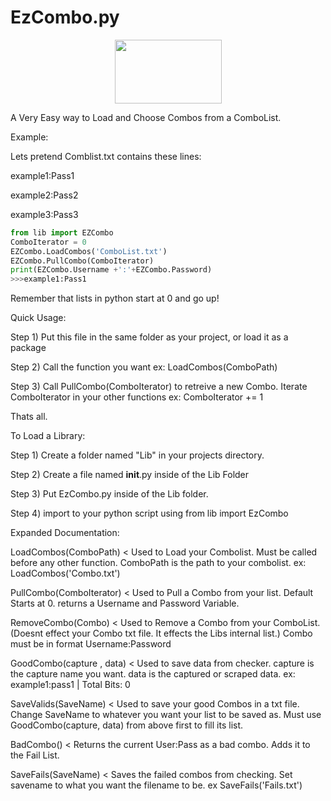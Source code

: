 # EzCombo.py

<p align="center">
  <img width="171‬" height="102" src="https://i.imgur.com/c71GUHG.png">
</p>

A Very Easy way to Load and Choose Combos from a ComboList.

Example:

Lets pretend Comblist.txt contains these lines: 

 example1:Pass1
 
 example2:Pass2
 
 example3:Pass3
 

```python
from lib import EZCombo
ComboIterator = 0
EZCombo.LoadCombos('ComboList.txt')
EZCombo.PullCombo(ComboIterator)
print(EZCombo.Username +':'+EZCombo.Password)
>>>example1:Pass1
```
Remember that lists in python start at 0 and go up!


Quick Usage:

Step 1) Put this file in the same folder as your project, or load it as a package

Step 2) Call the function you want ex: LoadCombos(ComboPath) 

Step 3) Call PullCombo(ComboIterator) to retreive a new Combo. Iterate ComboIterator in your other functions ex: ComboIterator += 1

Thats all.

To Load a Library:

Step 1) Create a folder named "Lib" in your projects directory.

Step 2) Create a file named __init__.py inside of the Lib Folder

Step 3) Put EzCombo.py inside of the Lib folder.

Step 4) import to your python script using from lib import EzCombo

Expanded Documentation:

LoadCombos(ComboPath) < Used to Load your Combolist. Must be called before any other function. ComboPath is the path to your combolist. ex: LoadCombos('Combo.txt')

PullCombo(ComboIterator) < Used to Pull a Combo from your list. Default Starts at 0. returns a Username and Password Variable. 

RemoveCombo(Combo) < Used to Remove a Combo from your ComboList. (Doesnt effect your Combo txt file. It effects the Libs internal list.) Combo must be in format Username:Password

GoodCombo(capture , data) < Used to save data from checker. capture is the capture name you want. data is the captured or scraped data. ex: example1:pass1 | Total Bits: 0

SaveValids(SaveName) < Used to save your good Combos in a txt file. Change SaveName to whatever you want your list to be saved as. Must use GoodCombo(capture, data) from above first to fill its list.

BadCombo() < Returns the current User:Pass as a bad combo. Adds it to the Fail List.

SaveFails(SaveName) < Saves the failed combos from checking. Set savename to what you want the filename to be. ex SaveFails('Fails.txt')

